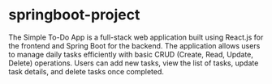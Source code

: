 # springboot-project
The Simple To-Do App is a full-stack web application built using React.js for the frontend and Spring Boot for the backend. The application allows users to manage daily tasks efficiently with basic CRUD (Create, Read, Update, Delete) operations.  Users can add new tasks, view the list of tasks, update task details, and delete tasks once completed. 
